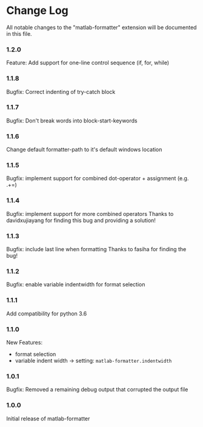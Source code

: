 # Change Log
All notable changes to the "matlab-formatter" extension will be documented in this file.

### 1.2.0
Feature: Add support for one-line control sequence (if, for, while)

### 1.1.8
Bugfix: Correct indenting of try-catch block

### 1.1.7
Bugfix: Don't break words into block-start-keywords

### 1.1.6
Change default formatter-path to it's default windows location

### 1.1.5
Bugfix: implement support for combined dot-operator + assignment (e.g. .+=)

### 1.1.4
Bugfix: implement support for more combined operators
    Thanks to davidxujiayang for finding this bug and providing a solution!

### 1.1.3
Bugfix: include last line when formatting
    Thanks to fasiha for finding the bug!

### 1.1.2
Bugfix: enable variable indentwidth for format selection

### 1.1.1
Add compatibility for python 3.6

### 1.1.0
New Features:
* format selection
* variable indent width → setting: `matlab-formatter.indentwidth`

### 1.0.1
Bugfix: Removed a remaining debug output that corrupted the output file

### 1.0.0
Initial release of matlab-formatter
